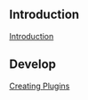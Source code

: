 ## Introduction
<a href="https://megatkc.github.io/documentation/feather/introduction.html">Introduction</a>

## Develop
<a href="https://megatkc.github.io/documentation/feather/creating-plugins.html">Creating Plugins</a>
